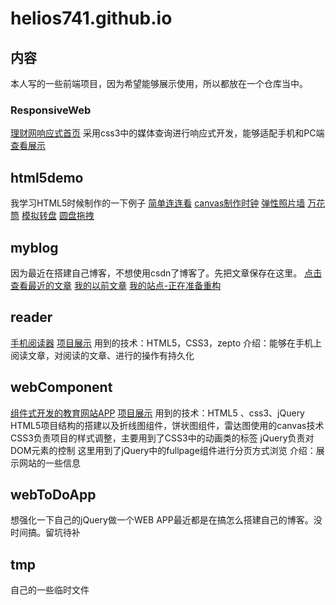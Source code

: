 # helios741.github.io
## 内容
本人写的一些前端项目，因为希望能够展示使用，所以都放在一个仓库当中。
### ResponsiveWeb
[理财网响应式首页](https://github.com/helios741/helios741.github.io/tree/master/ResponsiveWeb)
采用css3中的媒体查询进行响应式开发，能够适配手机和PC端
[查看展示](https://helios741.github.io/ResponsiveWeb/src/)
## html5demo
我学习HTML5时候制作的一下例子
[简单连连看](https://helios741.github.io/html5demo/lianliankan.html)
[canvas制作时钟](https://helios741.github.io/html5demo/clock.html)
[弹性照片墙](https://helios741.github.io/html5demo/tenxingphoto.html)
[万花筒](https://helios741.github.io/html5demo/wanhuatong.html)
[模拟转盘](https://helios741.github.io/html5demo/zhuanpan.html)
[圆盘拖拽](https://helios741.github.io/html5demo/tuozhuai.html)
## myblog
因为最近在搭建自己博客，不想使用csdn了博客了。先把文章保存在这里。
[点击查看最近的文章](https://github.com/helios741/helios741.github.io/tree/master/myblog)
[我的以前文章](http://blog.csdn.net/woshinannan741)
[我的站点-正在准备重构](www.woshinannan741.com)
## reader
[手机阅读器](https://github.com/helios741/helios741.github.io/tree/master/reader)
[项目展示](http://woshinannan741.com/reader/)
用到的技术：HTML5，CSS3，zepto
介绍：能够在手机上阅读文章，对阅读的文章、进行的操作有持久化
## webComponent
[组件式开发的教育网站APP](https://github.com/helios741/helios741.github.io/tree/master/webComponent)
[项目展示](https://helios741.github.io/webComponent/)
用到的技术：HTML5 、css3、jQuery
HTML5项目结构的搭建以及折线图组件，饼状图组件，雷达图使用的canvas技术
CSS3负责项目的样式调整，主要用到了CSS3中的动画类的标签
jQuery负责对DOM元素的控制
这里用到了jQuery中的fullpage组件进行分页方式浏览
介绍：展示网站的一些信息
## webToDoApp
想强化一下自己的jQuery做一个WEB APP最近都是在搞怎么搭建自己的博客。没时间搞。留坑待补
## tmp
自己的一些临时文件






